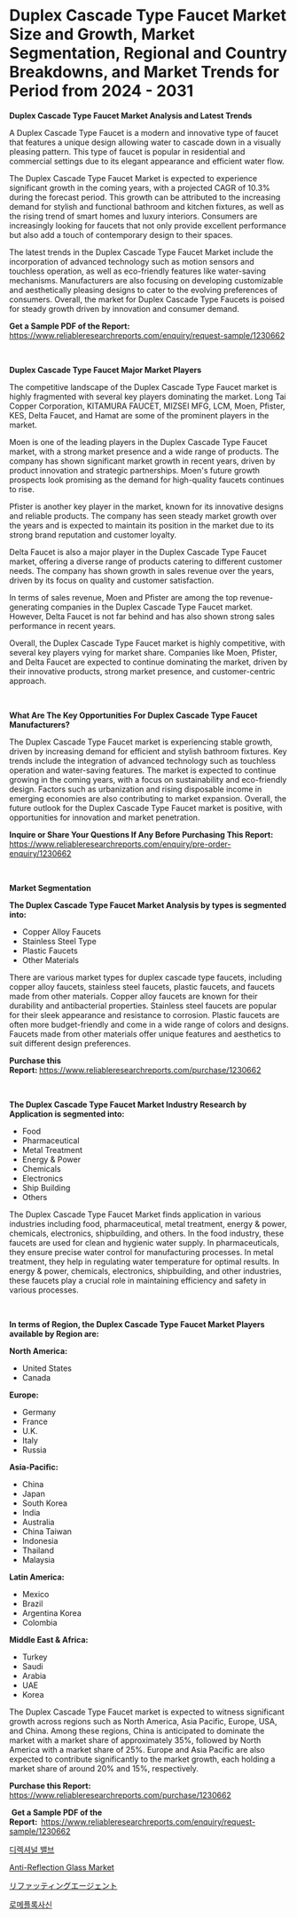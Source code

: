 <p><h1>Duplex Cascade Type Faucet Market Size and Growth, Market Segmentation, Regional and Country Breakdowns, and Market Trends for Period from 2024 -  2031</h1></p><p><strong>Duplex Cascade Type Faucet Market Analysis and Latest Trends</strong></p>
<p><p>A Duplex Cascade Type Faucet is a modern and innovative type of faucet that features a unique design allowing water to cascade down in a visually pleasing pattern. This type of faucet is popular in residential and commercial settings due to its elegant appearance and efficient water flow.</p><p>The Duplex Cascade Type Faucet Market is expected to experience significant growth in the coming years, with a projected CAGR of 10.3% during the forecast period. This growth can be attributed to the increasing demand for stylish and functional bathroom and kitchen fixtures, as well as the rising trend of smart homes and luxury interiors. Consumers are increasingly looking for faucets that not only provide excellent performance but also add a touch of contemporary design to their spaces.</p><p>The latest trends in the Duplex Cascade Type Faucet Market include the incorporation of advanced technology such as motion sensors and touchless operation, as well as eco-friendly features like water-saving mechanisms. Manufacturers are also focusing on developing customizable and aesthetically pleasing designs to cater to the evolving preferences of consumers. Overall, the market for Duplex Cascade Type Faucets is poised for steady growth driven by innovation and consumer demand.</p></p>
<p><strong>Get a Sample PDF of the Report:&nbsp;</strong> <a href="https://www.reliableresearchreports.com/enquiry/request-sample/1230662">https://www.reliableresearchreports.com/enquiry/request-sample/1230662</a></p>
<p>&nbsp;</p>
<p><strong>Duplex Cascade Type Faucet Major Market Players</strong></p>
<p><p>The competitive landscape of the Duplex Cascade Type Faucet market is highly fragmented with several key players dominating the market. Long Tai Copper Corporation, KITAMURA FAUCET, MIZSEI MFG, LCM, Moen, Pfister, KES, Delta Faucet, and Hamat are some of the prominent players in the market.</p><p>Moen is one of the leading players in the Duplex Cascade Type Faucet market, with a strong market presence and a wide range of products. The company has shown significant market growth in recent years, driven by product innovation and strategic partnerships. Moen's future growth prospects look promising as the demand for high-quality faucets continues to rise.</p><p>Pfister is another key player in the market, known for its innovative designs and reliable products. The company has seen steady market growth over the years and is expected to maintain its position in the market due to its strong brand reputation and customer loyalty.</p><p>Delta Faucet is also a major player in the Duplex Cascade Type Faucet market, offering a diverse range of products catering to different customer needs. The company has shown growth in sales revenue over the years, driven by its focus on quality and customer satisfaction.</p><p>In terms of sales revenue, Moen and Pfister are among the top revenue-generating companies in the Duplex Cascade Type Faucet market. However, Delta Faucet is not far behind and has also shown strong sales performance in recent years.</p><p>Overall, the Duplex Cascade Type Faucet market is highly competitive, with several key players vying for market share. Companies like Moen, Pfister, and Delta Faucet are expected to continue dominating the market, driven by their innovative products, strong market presence, and customer-centric approach.</p></p>
<p>&nbsp;</p>
<p><strong>What Are The Key Opportunities For Duplex Cascade Type Faucet Manufacturers?</strong></p>
<p><p>The Duplex Cascade Type Faucet market is experiencing stable growth, driven by increasing demand for efficient and stylish bathroom fixtures. Key trends include the integration of advanced technology such as touchless operation and water-saving features. The market is expected to continue growing in the coming years, with a focus on sustainability and eco-friendly design. Factors such as urbanization and rising disposable income in emerging economies are also contributing to market expansion. Overall, the future outlook for the Duplex Cascade Type Faucet market is positive, with opportunities for innovation and market penetration.</p></p>
<p><strong>Inquire or Share Your Questions If Any Before Purchasing This Report:</strong> <a href="https://www.reliableresearchreports.com/enquiry/pre-order-enquiry/1230662">https://www.reliableresearchreports.com/enquiry/pre-order-enquiry/1230662</a></p>
<p>&nbsp;</p>
<p><strong>Market Segmentation</strong></p>
<p><strong>The Duplex Cascade Type Faucet Market Analysis by types is segmented into:</strong></p>
<p><ul><li>Copper Alloy Faucets</li><li>Stainless Steel Type</li><li>Plastic Faucets</li><li>Other Materials</li></ul></p>
<p><p>There are various market types for duplex cascade type faucets, including copper alloy faucets, stainless steel faucets, plastic faucets, and faucets made from other materials. Copper alloy faucets are known for their durability and antibacterial properties. Stainless steel faucets are popular for their sleek appearance and resistance to corrosion. Plastic faucets are often more budget-friendly and come in a wide range of colors and designs. Faucets made from other materials offer unique features and aesthetics to suit different design preferences.</p></p>
<p><strong>Purchase this Report:&nbsp;</strong><a href="https://www.reliableresearchreports.com/purchase/1230662">https://www.reliableresearchreports.com/purchase/1230662</a></p>
<p>&nbsp;</p>
<p><strong>The Duplex Cascade Type Faucet Market Industry Research by Application is segmented into:</strong></p>
<p><ul><li>Food</li><li>Pharmaceutical</li><li>Metal Treatment</li><li>Energy & Power</li><li>Chemicals</li><li>Electronics</li><li>Ship Building</li><li>Others</li></ul></p>
<p><p>The Duplex Cascade Type Faucet Market finds application in various industries including food, pharmaceutical, metal treatment, energy & power, chemicals, electronics, shipbuilding, and others. In the food industry, these faucets are used for clean and hygienic water supply. In pharmaceuticals, they ensure precise water control for manufacturing processes. In metal treatment, they help in regulating water temperature for optimal results. In energy & power, chemicals, electronics, shipbuilding, and other industries, these faucets play a crucial role in maintaining efficiency and safety in various processes.</p></p>
<p>&nbsp;</p>
<p><strong>In terms of Region, the Duplex Cascade Type Faucet Market Players available by Region are:</strong></p>
<p>
    <p> <strong> North America: </strong>
        <ul>
            <li>United States</li>
            <li>Canada</li>
        </ul>
        </p> 
    <p> <strong> Europe: </strong>
        <ul>
            <li>Germany</li>
            <li>France</li>
            <li>U.K.</li>
            <li>Italy</li>
            <li>Russia</li>
        </ul>
        </p> 
    <p> <strong> Asia-Pacific: </strong>
        <ul>
            <li>China</li>
            <li>Japan</li>
            <li>South Korea</li>
            <li>India</li>
            <li>Australia</li>
            <li>China Taiwan</li>
            <li>Indonesia</li>
            <li>Thailand</li>
            <li>Malaysia</li>
        </ul>
        </p> 
    <p> <strong> Latin America: </strong>
        <ul>
            <li>Mexico</li>
            <li>Brazil</li>
            <li>Argentina Korea</li>
            <li>Colombia</li>
        </ul>
        </p> 
    <p> <strong> Middle East & Africa: </strong>
        <ul>
            <li>Turkey</li>
            <li>Saudi</li>
            <li>Arabia</li>
            <li>UAE</li>
            <li>Korea</li>
        </ul>
    </p>
    </p>
<p><p>The Duplex Cascade Type Faucet market is expected to witness significant growth across regions such as North America, Asia Pacific, Europe, USA, and China. Among these regions, China is anticipated to dominate the market with a market share of approximately 35%, followed by North America with a market share of 25%. Europe and Asia Pacific are also expected to contribute significantly to the market growth, each holding a market share of around 20% and 15%, respectively.</p></p>
<p><strong>Purchase this Report: </strong><a href="https://www.reliableresearchreports.com/purchase/1230662">https://www.reliableresearchreports.com/purchase/1230662</a></p>
<p>&nbsp;<strong>Get a Sample PDF of the Report:&nbsp;&nbsp;</strong><a href="https://www.reliableresearchreports.com/enquiry/request-sample/1230662">https://www.reliableresearchreports.com/enquiry/request-sample/1230662</a></p>
<p><strong></strong></p>
<p><p><a href="https://github.com/vsap75a286l/Market-Research-Report-List-1/blob/main/82534036436.md">디렉셔널 밸브</a></p><p><a href="https://github.com/WillieWoodard/Market-Research-Report-List-4/blob/main/anti-reflection-glass-market.md">Anti-Reflection Glass Market</a></p><p><a href="https://github.com/oafhukehf4709715/Market-Research-Report-List-1/blob/main/37840437436.md">リファッティングエージェント</a></p><p><a href="https://medium.com/@everettilkinson56562023/%EB%A1%9C%EB%A9%94%ED%94%8C%EB%A1%9D%EC%82%AC%EC%8B%A0-%EC%8B%9C%EC%9E%A5-%EB%B6%84%EC%84%9D-%EC%97%B0%ED%8F%89%EA%B7%A0-%EB%B3%B5%EB%A6%AC-%EC%84%B1%EC%9E%A5%EB%A5%A0-%EC%8B%9C%EC%9E%A5-%EC%84%B8%EB%B6%84%ED%99%94-%EB%B0%8F-%EA%B8%80%EB%A1%9C%EB%B2%8C-%EC%82%B0%EC%97%85-%EA%B0%9C%EC%9A%94-87671a68d749">로메플록사신</a></p></p>